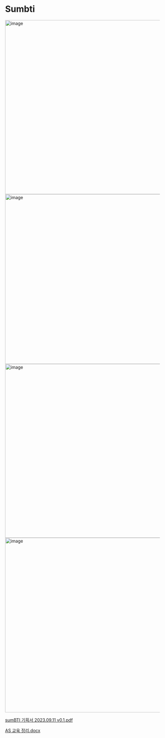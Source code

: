 # Sumbti
<img width="565" alt="image" src="https://github.com/mingkyu9/Sumbti/assets/114455898/35c82877-4ad4-421b-be04-d6f40d4bae1a">
<img width="551" alt="image" src="https://github.com/mingkyu9/Sumbti/assets/114455898/cddbd627-33d2-45ab-a437-dab1f4df93fa">
<img width="564" alt="image" src="https://github.com/mingkyu9/Sumbti/assets/114455898/7c374b7d-780f-4117-8295-cec294010879">
<img width="567" alt="image" src="https://github.com/mingkyu9/Sumbti/assets/114455898/c39a54c2-2372-4223-bc1e-4bd1c8326788">

[sumBTI 기획서 2023.09.11 v0.1.pdf](https://github.com/mingkyu9/Sumbti/files/13539017/sumBTI.2023.09.11.v0.1.pdf)



[AS 교육 정리.docx](https://github.com/user-attachments/files/16927574/AS.docx)
